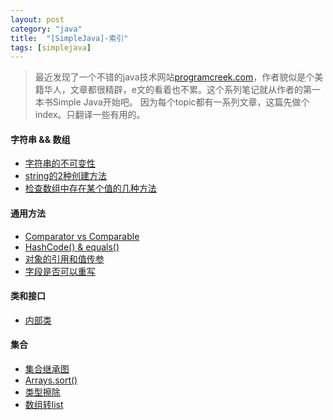 ```yaml
---
layout: post
category: "java"
title:  "[SimpleJava]-索引"
tags: [simplejava]
---
```

>最近发现了一个不错的java技术网站[programcreek.com](http://www.programcreek.com)，作者貌似是个美籍华人，文章都很精辟，e文的看着也不累。这个系列笔记就从作者的第一本书Simple Java开始吧。
>因为每个topic都有一系列文章，这篇先做个index。只翻译一些有用的。

#### 字符串 && 数组

* [字符串的不可变性](sj1-string-immutability.html)
* [string的2种创建方法](sj1-string-create.html)
* [检查数组中存在某个值的几种方法](sj1-checkarray.html)

#### 通用方法

* [Comparator vs Comparable](sj2-comparator.html)
* [HashCode() & equals()](sj2-equals.html)
* [对象的引用和值传参](sj2-passvalue.html)
* [字段是否可以重写](sj2-fieldoverride.html)

#### 类和接口

* [内部类](sj3-innerclass.html)

#### 集合

* [集合继承图](sj4-collection.html)
* [Arrays.sort()](sj4-arraysort.html)
* [类型擦除](sj4-typeerase.html)
* [数组转list](sj4-convertarraytolist.html)